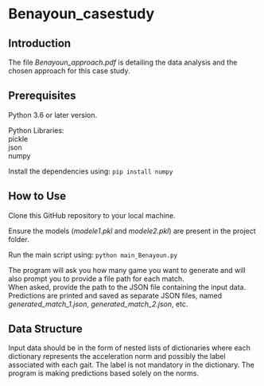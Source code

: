# Benayoun_casestudy
## Introduction

The file *Benayoun_approach.pdf* is detailing the data analysis and the chosen approach for this case study.

## Prerequisites

Python 3.6 or later version.  

Python Libraries:  
pickle  
json  
numpy  

Install the dependencies using:
`pip install numpy`

## How to Use

Clone this GitHub repository to your local machine.

Ensure the models (*modele1.pkl* and *modele2.pkl*) are present in the project folder.

Run the main script using: `python main_Benayoun.py`

The program will ask you how many game you want to generate and will also prompt you to provide a file path for each match.  
When asked, provide the path to the JSON file containing the input data.  
Predictions are printed and saved as separate JSON files, named *generated_match_1.json*, *generated_match_2.json*, etc.

## Data Structure

Input data should be in the form of nested lists of dictionaries where each dictionary represents the acceleration norm and possibly the label associated with each gait. The label is not mandatory in the dictionary. The program is making predictions based solely on the norms.

